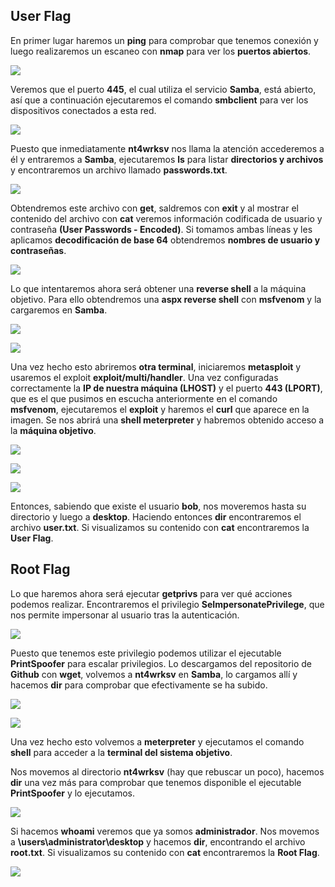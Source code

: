 ## User Flag
En primer lugar haremos un **ping** para comprobar que tenemos conexión y luego realizaremos un escaneo con **nmap** para ver los **puertos abiertos**.

![](/Relevant/User_Flag/ping_nmap.png)

Veremos que el puerto **445**, el cual utiliza el servicio **Samba**, está abierto, así que a continuación ejecutaremos el comando **smbclient** para ver los dispositivos conectados a esta red.

![](/Relevant/User_Flag/smb.png)

Puesto que inmediatamente **nt4wrksv** nos llama la atención accederemos a él y entraremos a **Samba**, ejecutaremos **ls** para listar **directorios y archivos** y encontraremos un archivo llamado **passwords.txt**.

![](/Relevant/User_Flag/passwords_txt_1.png)

Obtendremos este archivo con **get**, saldremos con **exit** y al mostrar el contenido del archivo con **cat** veremos información codificada de usuario y contraseña **(User Passwords - Encoded)**. Si tomamos ambas líneas y les aplicamos **decodificación de base 64** obtendremos **nombres de usuario y contraseñas**.

![](/Relevant/User_Flag/passwords_txt_2.png)

Lo que intentaremos ahora será obtener una **reverse shell** a la máquina objetivo. Para ello obtendremos una **aspx reverse shell** con **msfvenom** y la cargaremos en **Samba**.

![](/Relevant/User_Flag/msfvenom.png)

![](/Relevant/User_Flag/shell.aspx.png)

Una vez hecho esto abriremos **otra terminal**, iniciaremos **metasploit** y usaremos el exploit **exploit/multi/handler**. Una vez configuradas correctamente la **IP de nuestra máquina (LHOST)**  y el puerto **443 (LPORT)**, que es el que pusimos en escucha anteriormente en el comando **msfvenom**, ejecutaremos el **exploit** y haremos el **curl** que aparece en la imagen. Se nos abrirá una **shell meterpreter** y habremos obtenido acceso a la **máquina objetivo**.

![](/Relevant/User_Flag/msfconsole.png)

![](/Relevant/User_Flag/curl.png)

![](/Relevant/User_Flag/user_flag.png)

Entonces, sabiendo que existe el usuario **bob**, nos moveremos hasta su directorio y luego a **desktop**. Haciendo entonces **dir** encontraremos el archivo **user.txt**. Si visualizamos su contenido con **cat** encontraremos la **User Flag**.

## Root Flag
Lo que haremos ahora será ejecutar **getprivs** para ver qué acciones podemos realizar. Encontraremos el privilegio **SeImpersonatePrivilege**, que nos permite impersonar al usuario tras la autenticación.

![](/Relevant/Root_Flag/SeImpersonatePrivilege.png)

Puesto que tenemos este privilegio podemos utilizar el ejecutable **PrintSpoofer** para escalar privilegios. Lo descargamos del repositorio de **Github** con **wget**, volvemos a **nt4wrksv** en **Samba**, lo cargamos allí y hacemos **dir** para comprobar que efectivamente se ha subido.

![](/Relevant/Root_Flag/Printspoofer.png)

![](/Relevant/Root_Flag/Printspoofer_smbclient.png)

Una vez hecho esto volvemos a **meterpreter** y ejecutamos el comando **shell** para acceder a la **terminal del sistema objetivo**.

Nos movemos al directorio **nt4wrksv** (hay que rebuscar un poco), hacemos **dir** una vez más para comprobar que tenemos disponible el ejecutable **PrintSpoofer** y lo ejecutamos.

![](/Relevant/Root_Flag/shell_meterpreter.png)

Si hacemos **whoami** veremos que ya somos **administrador**. Nos movemos a **\users\administrator\desktop** y hacemos **dir**, encontrando el archivo **root.txt**. Si visualizamos su contenido con **cat** encontraremos la **Root Flag**.

![](/Relevant/Root_Flag/root_flag.png)







